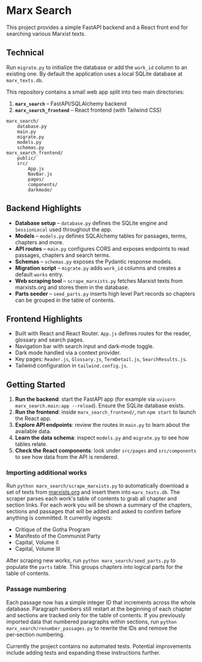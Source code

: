 # Marx Search

This project provides a simple FastAPI backend and a React front end for
searching various Marxist texts.

## Technical

Run `migrate.py` to initialize the database or add the `work_id` column to an
existing one. By default the application uses a local SQLite database at
`marx_texts.db`.

This repository contains a small web app split into two main directories:

1. **`marx_search`** – FastAPI/SQLAlchemy backend
2. **`marx_search_frontend`** – React frontend (with Tailwind CSS)

```
marx_search/
    database.py
    main.py
    migrate.py
    models.py
    schemas.py
marx_search_frontend/
    public/
    src/
        App.js
        NavBar.js
        pages/
        components/
        darkmode/
```

## Backend Highlights
- **Database setup** – `database.py` defines the SQLite engine and `SessionLocal` used throughout the app.
- **Models** – `models.py` defines SQLAlchemy tables for passages, terms, chapters and more.
- **API routes** – `main.py` configures CORS and exposes endpoints to read passages, chapters and search terms.
- **Schemas** – `schemas.py` exposes the Pydantic response models.
- **Migration script** – `migrate.py` adds `work_id` columns and creates a default `works` entry.
- **Web scraping tool** – `scrape_marxists.py` fetches Marxist texts from marxists.org and stores them in the database.
- **Parts seeder** – `seed_parts.py` inserts high level Part records so chapters can be grouped in the table of contents.

## Frontend Highlights
- Built with React and React Router. `App.js` defines routes for the reader, glossary and search pages.
- Navigation bar with search input and dark‑mode toggle.
- Dark mode handled via a context provider.
- Key pages: `Reader.js`, `Glossary.js`, `TermDetail.js`, `SearchResults.js`.
- Tailwind configuration in `tailwind.config.js`.

## Getting Started
1. **Run the backend**: start the FastAPI app (for example via `uvicorn marx_search.main:app --reload`). Ensure the SQLite database exists.
2. **Run the frontend**: inside `marx_search_frontend/`, run `npm start` to launch the React app.
3. **Explore API endpoints**: review the routes in `main.py` to learn about the available data.
4. **Learn the data schema**: inspect `models.py` and `migrate.py` to see how tables relate.
5. **Check the React components**: look under `src/pages` and `src/components` to see how data from the API is rendered.

### Importing additional works

Run `python marx_search/scrape_marxists.py` to automatically download a set of texts from [marxists.org](https://www.marxists.org) and insert them into `marx_texts.db`. The scraper parses each work's table of contents to grab all chapter and section links. For each work you will be shown a summary of the chapters, sections and passages that will be added and asked to confirm before anything is committed. It currently ingests:
* Critique of the Gotha Program
* Manifesto of the Communist Party
* Capital, Volume II
* Capital, Volume III

After scraping new works, run `python marx_search/seed_parts.py` to populate the `parts` table. This groups chapters into logical parts for the table of contents.

### Passage numbering

Each passage now has a simple integer ID that increments across the whole
database. Paragraph numbers still restart at the beginning of each chapter and
sections are tracked only for the table of contents.  If you previously imported
data that numbered paragraphs within sections, run
`python marx_search/renumber_passages.py` to rewrite the IDs and remove the
per‑section numbering.

Currently the project contains no automated tests. Potential improvements include adding tests and expanding these instructions further.

